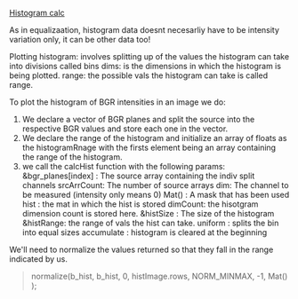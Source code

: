 [Histogram calc](https://docs.opencv.org/master/d8/dbc/tutorial_histogram_calculation.html)

As in equalizaation, histogram data doesnt necesarliy have to be intensity variation only, it can be other data too!

Plotting histogram: involves splitting up of the values the histogram can take into divisions called bins 
dims: is the dimensions in which the histogram is being plotted.
range: the possible vals the histogram can take is called range.

To plot the histogram of BGR intensities in an image we do:

1. We declare a vector of BGR planes and split the source into the respective BGR values and store each one in the vector.
2. We declare the range of the histogram and initialize an array of floats as the histogramRnage with the firsts element being an array containing the range of the histogram.
3. we call the calcHist function with the following params: 
&bgr_planes[index] : The source array containing the indiv split channels
srcArrCount: The number of source arrays
dim: The channel to be measured (intensity only means 0)
Mat() : A mask that has been used
hist : the mat in which the hist is stored
dimCount: the hisotgram dimension count is stored here.
&histSize : The size of the histogram
&histRange: the range of vals the hist can take.
uniform : splits the bin into equal sizes
accumulate : histogram is cleared at the beginning

We'll need to normalize the values returned so that they fall in the range indicated by us.
> normalize(b_hist, b_hist, 0, histImage.rows, NORM_MINMAX, -1, Mat() );

